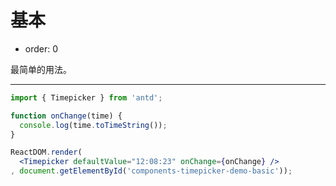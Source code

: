 # 基本

-	order: 0

最简单的用法。

---

````jsx
import { Timepicker } from 'antd';

function onChange(time) {
  console.log(time.toTimeString());
}

ReactDOM.render(
  <Timepicker defaultValue="12:08:23" onChange={onChange} />
, document.getElementById('components-timepicker-demo-basic'));
````
